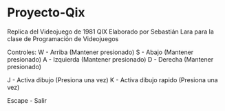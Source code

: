 # Proyecto-Qix
Replica del Videojuego de 1981 QIX
Elaborado por Sebastián Lara para la clase de Programación de Videojuegos

Controles:
W - Arriba (Mantener presionado)
S - Abajo (Mantener presionado)
A - Izquierda (Mantener presionado)
D - Derecha (Mantener presionado)

J - Activa dibujo (Presiona una vez)
K - Activa dibujo rapido (Presiona una vez)

Escape - Salir
